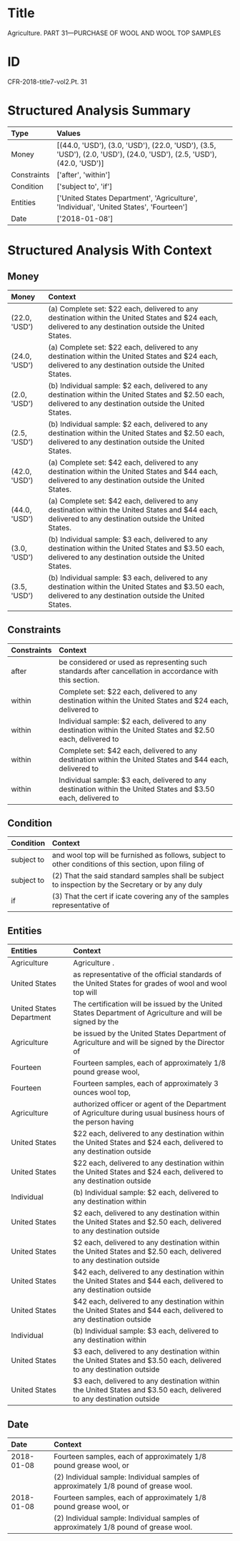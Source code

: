 # Title

 Agriculture. PART 31—PURCHASE OF WOOL AND WOOL TOP SAMPLES


# ID

 CFR-2018-title7-vol2.Pt. 31


# Structured Analysis Summary

| Type        | Values                                                                                                               |
|:------------|:---------------------------------------------------------------------------------------------------------------------|
| Money       | [(44.0, 'USD'), (3.0, 'USD'), (22.0, 'USD'), (3.5, 'USD'), (2.0, 'USD'), (24.0, 'USD'), (2.5, 'USD'), (42.0, 'USD')] |
| Constraints | ['after', 'within']                                                                                                  |
| Condition   | ['subject to', 'if']                                                                                                 |
| Entities    | ['United States Department', 'Agriculture', 'Individual', 'United States', 'Fourteen']                               |
| Date        | ['2018-01-08']                                                                                                       |


# Structured Analysis With Context

 


## Money

| Money         | Context                                                                                                                                                       |
|:--------------|:--------------------------------------------------------------------------------------------------------------------------------------------------------------|
| (22.0, 'USD') | (a) Complete set: $22 each, delivered to any destination within the United States and $24 each, delivered to any destination outside the United States.       |
| (24.0, 'USD') | (a) Complete set: $22 each, delivered to any destination within the United States and $24 each, delivered to any destination outside the United States.       |
| (2.0, 'USD')  | (b) Individual sample: $2 each, delivered to any destination within the United States and $2.50 each, delivered to any destination outside the United States. |
| (2.5, 'USD')  | (b) Individual sample: $2 each, delivered to any destination within the United States and $2.50 each, delivered to any destination outside the United States. |
| (42.0, 'USD') | (a) Complete set: $42 each, delivered to any destination within the United States and $44 each, delivered to any destination outside the United States.       |
| (44.0, 'USD') | (a) Complete set: $42 each, delivered to any destination within the United States and $44 each, delivered to any destination outside the United States.       |
| (3.0, 'USD')  | (b) Individual sample: $3 each, delivered to any destination within the United States and $3.50 each, delivered to any destination outside the United States. |
| (3.5, 'USD')  | (b) Individual sample: $3 each, delivered to any destination within the United States and $3.50 each, delivered to any destination outside the United States. |


## Constraints

| Constraints   | Context                                                                                                        |
|:--------------|:---------------------------------------------------------------------------------------------------------------|
| after         | be considered or used as representing such standards after  cancellation in accordance with this section.      |
| within        | Complete set: $22 each, delivered to any destination within the United States and $24 each, delivered to       |
| within        | Individual sample: $2 each, delivered to any destination within the United States and $2.50 each, delivered to |
| within        | Complete set: $42 each, delivered to any destination within the United States and $44 each, delivered to       |
| within        | Individual sample: $3 each, delivered to any destination within the United States and $3.50 each, delivered to |


## Condition

| Condition   | Context                                                                                                |
|:------------|:-------------------------------------------------------------------------------------------------------|
| subject to  | and wool top will be furnished as follows, subject to other conditions of this section, upon filing of |
| subject to  | (2) That the said standard samples shall be  subject to inspection by the Secretary or by any duly     |
| if          | (3) That the cert if icate covering any of the samples representative of                               |


## Entities

| Entities                 | Context                                                                                                             |
|:-------------------------|:--------------------------------------------------------------------------------------------------------------------|
| Agriculture              | Agriculture .                                                                                                       |
| United States            | as representative of the official standards of the United States for grades of wool and wool top will               |
| United States Department | The certification will be issued by the  United States Department of Agriculture and will be signed by the          |
| Agriculture              | be issued by the United States Department of Agriculture and will be signed by the Director of                      |
| Fourteen                 | Fourteen samples, each of approximately 1/8 pound grease wool,                                                      |
| Fourteen                 | Fourteen samples, each of approximately 3 ounces wool top,                                                          |
| Agriculture              | authorized officer or agent of the Department of Agriculture during usual business hours of the person having       |
| United States            | $22 each, delivered to any destination within the United States and $24 each, delivered to any destination outside  |
| United States            | $22 each, delivered to any destination within the United States and $24 each, delivered to any destination outside  |
| Individual               | (b)  Individual sample: $2 each, delivered to any destination within                                                |
| United States            | $2 each, delivered to any destination within the United States and $2.50 each, delivered to any destination outside |
| United States            | $2 each, delivered to any destination within the United States and $2.50 each, delivered to any destination outside |
| United States            | $42 each, delivered to any destination within the United States and $44 each, delivered to any destination outside  |
| United States            | $42 each, delivered to any destination within the United States and $44 each, delivered to any destination outside  |
| Individual               | (b)  Individual sample: $3 each, delivered to any destination within                                                |
| United States            | $3 each, delivered to any destination within the United States and $3.50 each, delivered to any destination outside |
| United States            | $3 each, delivered to any destination within the United States and $3.50 each, delivered to any destination outside |


## Date

| Date       | Context                                                                                            |
|:-----------|:---------------------------------------------------------------------------------------------------|
| 2018-01-08 | Fourteen samples, each of approximately 1/8 pound grease wool, or                                  |
|            |               (2) Individual sample: Individual samples of approximately 1/8 pound of grease wool. |
| 2018-01-08 | Fourteen samples, each of approximately 1/8 pound grease wool, or                                  |
|            |               (2) Individual sample: Individual samples of approximately 1/8 pound of grease wool. |


